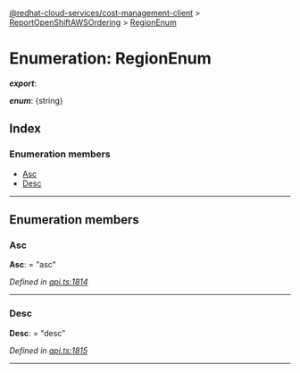 [@redhat-cloud-services/cost-management-client](../README.md) > [ReportOpenShiftAWSOrdering](../modules/reportopenshiftawsordering.md) > [RegionEnum](../enums/reportopenshiftawsordering.regionenum.md)

# Enumeration: RegionEnum

*__export__*: 

*__enum__*: {string}

## Index

### Enumeration members

* [Asc](reportopenshiftawsordering.regionenum.md#asc)
* [Desc](reportopenshiftawsordering.regionenum.md#desc)

---

## Enumeration members

<a id="asc"></a>

###  Asc

**Asc**:  = "asc"

*Defined in [api.ts:1814](https://github.com/karelhala/javascript-clients/blob/master/packages/cost-management/api.ts#L1814)*

___
<a id="desc"></a>

###  Desc

**Desc**:  = "desc"

*Defined in [api.ts:1815](https://github.com/karelhala/javascript-clients/blob/master/packages/cost-management/api.ts#L1815)*

___


